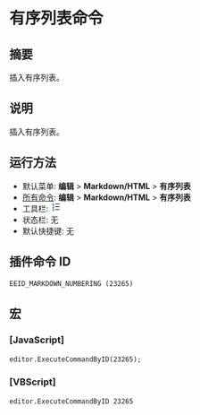 # 有序列表命令

## 摘要

插入有序列表。

## 说明

插入有序列表。

## 运行方法

- 默认菜单: **编辑** \> **Markdown/HTML** \> **有序列表**
- [所有命令](../tools/all_commands): **编辑** \> **Markdown/HTML** \> **有序列表**
- 工具栏: ![](../../images/numbering.png)
- 状态栏: 无
- 默认快捷键: 无

## 插件命令 ID

```
EEID_MARKDOWN_NUMBERING (23265)
```

## 宏

### \[JavaScript\]

```
editor.ExecuteCommandByID(23265);
```

### \[VBScript\]

```
editor.ExecuteCommandByID 23265
```

